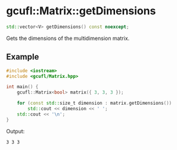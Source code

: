 # gcufl::Matrix<V>::getDimensions
```cpp
std::vector<V> getDimensions() const noexcept;
```
Gets the dimensions of the multidimension matrix.
## Example
```cpp
#include <iostream>
#include <gcufl/Matrix.hpp>

int main() {
	gcufl::Matrix<bool> matrix({ 3, 3, 3 });

	for (const std::size_t dimension : matrix.getDimensions())
		std::cout << dimension << ' ';
	std::cout << '\n';
}
```
Output:
```
3 3 3 
```
